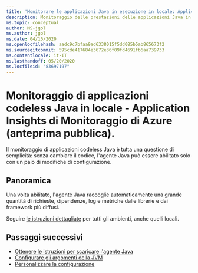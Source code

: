 ```yaml
---
title: 'Monitorare le applicazioni Java in esecuzione in locale: Application Insights di Monitoraggio di Azure'
description: Monitoraggio delle prestazioni delle applicazioni Java in esecuzione in locale senza strumentazione dell'app. Traccia distribuita e mappa delle applicazioni.
ms.topic: conceptual
author: MS-jgol
ms.author: jgol
ms.date: 04/16/2020
ms.openlocfilehash: aadc9c7bfaa9ad6338015f5dd085b5ab865673f2
ms.sourcegitcommit: 595cde417684e3672e36f09fd4691fb6aa739733
ms.contentlocale: it-IT
ms.lasthandoff: 05/20/2020
ms.locfileid: "83697197"
---
```

# <a name="java-codeless-application-monitoring-on-premises---azure-monitor-application-insights---public-preview"></a>Monitoraggio di applicazioni codeless Java in locale - Application Insights di Monitoraggio di Azure (anteprima pubblica).

Il monitoraggio di applicazioni codeless Java è tutta una questione di semplicità: senza cambiare il codice, l'agente Java può essere abilitato solo con un paio di modifiche di configurazione.

## <a name="overview"></a>Panoramica

Una volta abilitato, l'agente Java raccoglie automaticamente una grande quantità di richieste, dipendenze, log e metriche dalle librerie e dai framework più diffusi.

Seguire [le istruzioni dettagliate](https://docs.microsoft.com/azure/azure-monitor/app/java-in-process-agent) per tutti gli ambienti, anche quelli locali.

 ## <a name="next-steps"></a>Passaggi successivi

* [Ottenere le istruzioni per scaricare l'agente Java](https://docs.microsoft.com/azure/azure-monitor/app/java-in-process-agent)
* [Configurare gli argomenti della JVM](https://github.com/microsoft/ApplicationInsights-Java/wiki/3.0-Preview:-Tips-for-updating-your-JVM-args)
* [Personalizzare la configurazione](https://github.com/microsoft/ApplicationInsights-Java/wiki/3.0-Preview:-Configuration-Options)